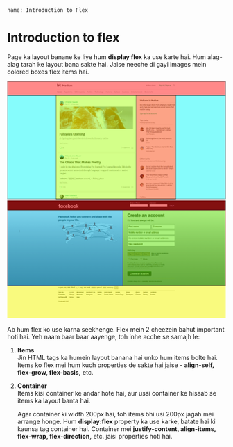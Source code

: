 ```ngMeta
name: Introduction to Flex
```

# Introduction to flex

Page ka layout banane ke liye hum **display flex** ka use karte hai. Hum alag-alag tarah ke layout bana sakte hai. Jaise neeche di gayi images mein colored boxes flex items hai.

![Layout 1](images/flex-layout-1.png)
![Layout 2](images/flex-layout-2.png)

Ab hum flex ko use karna seekhenge. Flex mein 2 cheezein bahut important hoti hai. Yeh naam baar baar aayenge, toh inhe acche se samajh le:

1. **Items**  
   Jin HTML tags ka humein layout banana hai unko hum items bolte hai. Items ko flex mei hum kuch properties de sakte hai jaise - **align-self, flex-grow, flex-basis,** etc.
      
2. **Container**  
   Items kisi container ke andar hote hai, aur ussi container ke hisaab se items ka layout banta hai.

   Agar container ki width 200px hai, toh items bhi usi 200px jagah mei arrange honge. Hum **display:flex** property ka use karke, batate hai ki kaunsa tag container hai. Container mei **justify-content, align-items,** **flex-wrap, flex-direction,** etc. jaisi properties hoti hai.